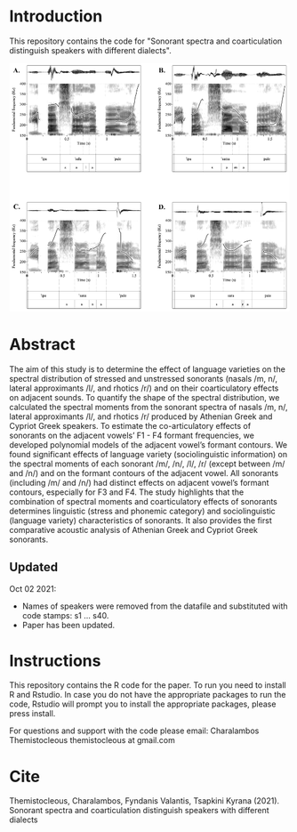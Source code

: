 # Introduction
This repository contains the code for "Sonorant spectra and coarticulation distinguish speakers with different dialects". 

![Sonorants](./images/Figure1.png)

# Abstract
The aim of this study is to determine the effect of language varieties on the spectral distribution of stressed and unstressed sonorants (nasals /m, n/, lateral approximants /l/, and rhotics /r/) and on their coarticulatory effects on adjacent sounds. To quantify the shape of the spectral distribution, we calculated the spectral moments from the sonorant spectra of nasals /m, n/, lateral approximants /l/, and rhotics /r/ produced by Athenian Greek and Cypriot Greek speakers. To estimate the co-articulatory effects of sonorants on the adjacent vowels’ F1 - F4 formant frequencies, we developed polynomial models of the adjacent vowel’s formant contours. We found significant effects of language variety (sociolinguistic information) on the spectral moments of each sonorant /m/, /n/, /l/, /r/ (except between /m/ and /n/) and on the formant contours of the adjacent vowel. All sonorants (including /m/ and /n/) had distinct effects on adjacent vowel’s formant contours, especially for F3 and F4. The study highlights that the combination of spectral moments and coarticulatory effects of sonorants determines linguistic (stress and phonemic category) and sociolinguistic (language variety) characteristics of sonorants. It also provides the first comparative acoustic analysis of Athenian Greek and Cypriot Greek sonorants.

## Updated
Oct 02 2021: 
- Names of speakers were removed from the datafile and substituted with code stamps: s1 ... s40. 
- Paper has been updated.

# Instructions
This repository contains the R code for the paper. To run you need to install R and Rstudio. In case you do not have the appropriate packages to run the code, Rstudio will prompt you to install the appropriate packages, please press install.

For questions and support with the code please email: Charalambos Themistocleous themistocleous at gmail.com

# Cite

Themistocleous, Charalambos, Fyndanis Valantis, Tsapkini Kyrana (2021). Sonorant spectra and coarticulation distinguish speakers with different dialects